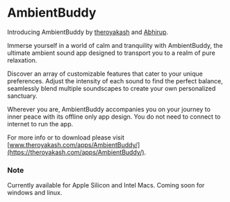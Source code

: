 # AmbientBuddy
Introducing AmbientBuddy by [theroyakash](https://theroyakash.com) and [Abhirup](https://github.com/amder111).

Immerse yourself in a world of calm and tranquility with AmbientBuddy, the ultimate ambient sound app designed to transport you to a realm of pure relaxation.

Discover an array of customizable features that cater to your unique preferences. Adjust the intensity of each sound to find the perfect balance, seamlessly blend multiple soundscapes to create your own personalized sanctuary.

Wherever you are, AmbientBuddy accompanies you on your journey to inner peace with its offline only app design. You do not need to connect to internet to run the app.

For more info or to download please visit [www.theroyakash.com/apps/AmbientBuddy/](https://theroyakash.com/apps/AmbientBuddy/).

### Note
Currently available for Apple Silicon and Intel Macs. Coming soon for windows and linux.